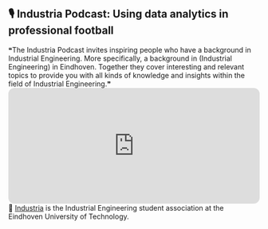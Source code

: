 ## 🎙 Industria Podcast: Using data analytics in professional football

<div class="text-quote">❝The Industria Podcast invites inspiring people who have a background in Industrial Engineering. More specifically, a background in (Industrial Engineering) in Eindhoven.
 Together they cover interesting and relevant topics to provide you with all kinds
  of knowledge and insights within the field of Industrial Engineering.❞</div>

<iframe style="border-radius:12px" src="https://open.spotify.com/embed/episode/4ewINyrgViN6VzmCvtP7CF?utm_source=generator&theme=0" width="100%" height="232" frameBorder="0" allowfullscreen="" allow="autoplay; clipboard-write; encrypted-media; fullscreen; picture-in-picture"></iframe>

<div class="text-paperclip"> 📎 <a href="https://industria.tue.nl/about/">Industria</a> is the  Industrial Engineering student association at the Eindhoven University of Technology.</div>
